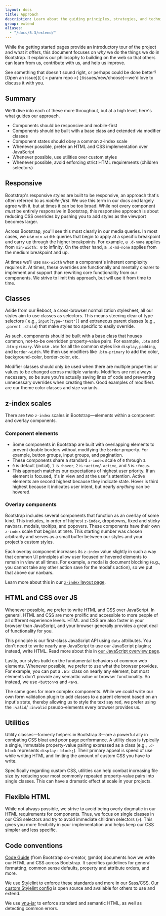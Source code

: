 ```yaml
---
layout: docs
title: Approach
description: Learn about the guiding principles, strategies, and techniques used to build and maintain Bootstrap so you can more easily customize and extend it yourself.
group: extend
aliases:
  - "/docs/5.3/extend/"
---
```


While the getting started pages provide an introductory tour of the project and
what it offers, this document focuses on _why_ we do the things we do in
Bootstrap. It explains our philosophy to building on the web so that others can
learn from us, contribute with us, and help us improve.

See something that doesn't sound right, or perhaps could be done
better? [Open an issue]({ { < param repo >} }/issues/new/choose)—we'd love to
discuss it with you.

## Summary

We'll dive into each of these more throughout, but at a high level, here's what
guides our approach.

- Components should be responsive and mobile-first
- Components should be built with a base class and extended via modifier classes
- Component states should obey a common z-index scale
- Whenever possible, prefer an HTML and CSS implementation over JavaScript
- Whenever possible, use utilities over custom styles
- Whenever possible, avoid enforcing strict HTML requirements (children
  selectors)

## Responsive

Bootstrap's responsive styles are built to be responsive, an approach that's
often referred to as _mobile-first_. We use this term in our docs and largely
agree with it, but at times it can be too broad. While not every component
_must_ be entirely responsive in Bootstrap, this responsive approach is about
reducing CSS overrides by pushing you to add styles as the viewport becomes
larger.

Across Bootstrap, you'll see this most clearly in our media queries. In most
cases, we use `min-width` queries that begin to apply at a specific breakpoint
and carry up through the higher breakpoints. For example, a `.d-none` applies
from `min-width: 0` to infinity. On the other hand, a `.d-md-none` applies from
the medium breakpoint and up.

At times we'll use `max-width` when a component's inherent complexity requires
it. At times, these overrides are functionally and mentally clearer to implement
and support than rewriting core functionality from our components. We strive to
limit this approach, but will use it from time to time.

## Classes

Aside from our Reboot, a cross-browser normalization stylesheet, all our styles
aim to use classes as selectors. This means steering clear of type selectors (
e.g., `input[type="text"]`) and extraneous parent classes (e.g.,
`.parent .child`) that make styles too specific to easily override.

As such, components should be built with a base class that houses common,
not-to-be overridden property-value pairs. For example, `.btn` and
`.btn-primary`. We use `.btn` for all the common styles like `display`,
`padding`, and `border-width`. We then use modifiers like `.btn-primary` to add
the color, background-color, border-color, etc.

Modifier classes should only be used when there are multiple properties or
values to be changed across multiple variants. Modifiers are not always
necessary, so be sure you're actually saving lines of code and preventing
unnecessary overrides when creating them. Good examples of modifiers are our
theme color classes and size variants.

## z-index scales

There are two `z-index` scales in Bootstrap—elements within a component and
overlay components.

### Component elements

- Some components in Bootstrap are built with overlapping elements to prevent
  double borders without modifying the `border` property. For example, button
  groups, input groups, and pagination.
- These components share a standard `z-index` scale of `0` through `3`.
- `0` is default (initial), `1` is `:hover`, `2` is `:active`/`.active`, and `3`
  is `:focus`.
- This approach matches our expectations of highest user priority. If an element
  is focused, it's in view and at the user's attention. Active elements are
  second highest because they indicate state. Hover is third highest because it
  indicates user intent, but nearly _anything_ can be hovered.

### Overlay components

Bootstrap includes several components that function as an overlay of some kind.
This includes, in order of highest `z-index`, dropdowns, fixed and sticky
navbars, modals, tooltips, and popovers. These components have their own
`z-index` scale that begins at `1000`. This starting number was chosen
arbitrarily and serves as a small buffer between our styles and your project's
custom styles.

Each overlay component increases its `z-index` value slightly in such a way that
common UI principles allow user focused or hovered elements to remain in view at
all times. For example, a modal is document blocking (e.g., you cannot take any
other action save for the modal's action), so we put that above our navbars.

Learn more about this in our [`z-index` layout page](/layout/z-index.md).

## HTML and CSS over JS

Whenever possible, we prefer to write HTML and CSS over JavaScript. In general,
HTML and CSS are more prolific and accessible to more people of all different
experience levels. HTML and CSS are also faster in your browser than JavaScript,
and your browser generally provides a great deal of functionality for you.

This principle is our first-class JavaScript API using `data` attributes. You
don't need to write nearly any JavaScript to use our JavaScript plugins;
instead, write HTML. Read more about this in [our JavaScript overview page](/getting-started/javascript.md#data-attributes).

Lastly, our styles build on the fundamental behaviors of common web elements.
Whenever possible, we prefer to use what the browser provides. For example, you
can put a `.btn` class on nearly any element, but most elements don't provide
any semantic value or browser functionality. So instead, we use `<button>`s and
`<a>`s.

The same goes for more complex components. While we _could_ write our own form
validation plugin to add classes to a parent element based on an input's state,
thereby allowing us to style the text say red, we prefer using the `:valid`/
`:invalid` pseudo-elements every browser provides us.

## Utilities

Utility classes—formerly helpers in Bootstrap 3—are a powerful ally in combating
CSS bloat and poor page performance. A utility class is typically a single,
immutable property-value pairing expressed as a class (e.g., `.d-block`
represents `display: block;`). Their primary appeal is speed of use while
writing HTML and limiting the amount of custom CSS you have to write.

Specifically regarding custom CSS, utilities can help combat increasing file
size by reducing your most commonly repeated property-value pairs into single
classes. This can have a dramatic effect at scale in your projects.

## Flexible HTML

While not always possible, we strive to avoid being overly dogmatic in our HTML
requirements for components. Thus, we focus on single classes in our CSS
selectors and try to avoid immediate children selectors (`>`). This gives you
more flexibility in your implementation and helps keep our CSS simpler and less
specific.

## Code conventions

[Code Guide](https://codeguide.co/) (from Bootstrap co-creator, @mdo) documents
how we write our HTML and CSS across Bootstrap. It specifies guidelines for
general formatting, common sense defaults, property and attribute orders, and
more.

We use [Stylelint](https://stylelint.io/) to enforce these standards and more in
our
Sass/CSS. [Our custom Stylelint config](https://github.com/twbs/stylelint-config-twbs-bootstrap)
is open source and available for others to use and extend.

We use [vnu-jar](https://www.npmjs.com/package/vnu-jar) to enforce standard and
semantic HTML, as well as detecting common errors.
